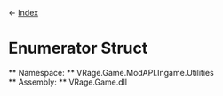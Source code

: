 ← [Index](index.md)
# Enumerator Struct
** Namespace: ** VRage.Game.ModAPI.Ingame.Utilities  
** Assembly: ** VRage.Game.dll  
